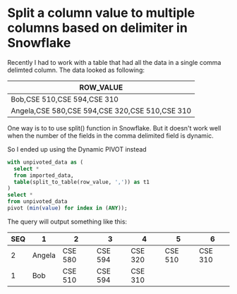 # Split a column value to multiple columns based on delimiter in Snowflake

Recently I had to work with a table that had all the data in a single comma delimted column. The data looked as following:

| ROW_VALUE                                      |
|------------------------------------------------|
| Bob,CSE 510,CSE 594,CSE 310                    |
| Angela,CSE 580,CSE 594,CSE 320,CSE 510,CSE 310 |

One way is to to use split() function in Snowflake. But it doesn't work well when the number of the fields in the comma delimited field is dynamic. 

So I ended up using the Dynamic PIVOT instead

```sql
with unpivoted_data as (
  select *
  from imported_data,
  table(split_to_table(row_value, ',')) as t1
)
select *
from unpivoted_data
pivot (min(value) for index in (ANY));
```

The query will output something like this:

| SEQ | 1      | 2       | 3       | 4       | 5       | 6       |
|-----|--------|---------|---------|---------|---------|---------|
| 2   | Angela | CSE 580 | CSE 594 | CSE 320 | CSE 510 | CSE 310 |
| 1   | Bob    | CSE 510 | CSE 594 | CSE 310 |         |         |
